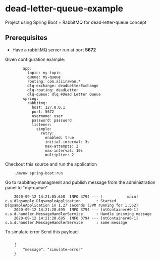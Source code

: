 # dead-letter-queue-example
Project using Spring Boot + RabbitMQ for dead-letter-queue concept

## Prerequisites

- Have a rabbitMQ server run at port **5672**

Given configuration example:

```
		app:
		  topic: my-topic
		  queue: my-queue
		  routing: com.aliirawan.*
		  dlq-exchange: deadLetterExchange
		  dlq-routing: deadLetter
		  dlq-queue: dlq #Dead Letter Queue    
		spring:
		  rabbitmq:
		    host: 127.0.0.1
		    port: 5672
		    username: user
		    password: password
		    listener:
		      simple:
		        retry:
		          enabled: true
		          initial-interval: 3s
		          max-attempts: 2
		          max-interval: 10s
		          multiplier: 2

```

Checkout this source and run the application

```
	./mvnw spring-boot:run
```
Go to rabbitmq-managment and publish message from the administration panel to "my-queue"

```
	2020-09-12 14:21:05.658  INFO 3794 --- [           main] c.a.dlqsample.DlqsampleApplication       : Started DlqsampleApplication in 1.27 seconds (JVM running for 1.562)
	2020-09-12 14:21:20.695  INFO 3794 --- [ntContainer#0-1] c.a.d.handler.MessageHandlerService      : Handle incoming message
	2020-09-12 14:21:20.695  INFO 3794 --- [ntContainer#0-1] c.a.d.handler.MessageHandlerService      : some message
```

To simulate error
Send this payload
```

	{
		"message": "simulate-error"	
	}
	
	
```